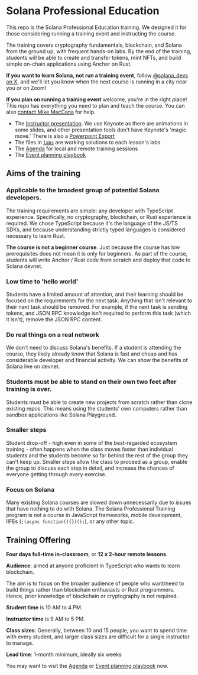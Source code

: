 # Solana Professional Education

This repo is the Solana Professional Education training. We designed it for those considering running a training event and instructing the course.

The training covers cryptography fundamentals, blockchain, and Solana from the ground up, with frequent hands-on labs. By the end of the training, students will be able to create and transfer tokens, mint NFTs, and build simple on-chain applications using Anchor on Rust.

**If you want to learn Solana, not run a training event**, follow [@solana_devs on X](https://x.com/solana_devs), and we'll let you know when the next course is running in a city near you or on Zoom!

**If you plan on running a training event** welcome, you're in the right place! This repo has everything you need to plan and teach the course. You can also [contact Mike MacCana](mailto:mike.maccana@solana.org) for help.

- The [Instructor presentation](./Solana%20Professional%20Education.key). We use Keynote as there are animations in some slides, and other presentation tools don't have Keynote's 'magic move.' There is also a [Powerpoint Export](./Solana%20Professional%20Education%20Powerpoint%20Export.pptx)
- The files in [`labs`](./labs) are working solutions to each lesson's labs.
- The [Agenda](./AGENDA.md) for local and remote training sessions
- The [Event planning playbook](./EVENT-PLANNING.md)

## Aims of the training

### Applicable to the broadest group of potential Solana developers.

The training requirements are simple: any developer with TypeScript experience. Specifically, no cryptography, blockchain, or Rust experience is required. We chose TypeScript because it's the language of the JS/TS SDKs, and because understanding strictly typed languages is considered necessary to learn Rust.

**The course is not a beginner course**. Just because the course has low prerequisites does not mean it is only for beginners. As part of the course, students will write Anchor / Rust code from scratch and deploy that code to Solana devnet.

### Low time to 'hello world'

Students have a limited amount of attention, and their learning should be focused on the requirements for the next task. Anything that isn't relevant to their next task should be removed. For example, if the next task is sending tokens, and JSON RPC knowledge isn't required to perform this task (which it isn't), remove the JSON RPC content.

### Do real things on a real network

We don't need to discuss Solana's benefits. If a student is attending the course, they likely already know that Solana is fast and cheap and has considerable developer and financial activity. We can show the benefits of Solana live on devnet.

### Students must be able to stand on their own two feet after training is over.

Students must be able to create new projects from scratch rather than clone existing repos. This means using the students' own computers rather than sandbox applications like Solana Playground.

### Smaller steps

Student drop-off - high even in some of the best-regarded ecosystem training - often happens when the class moves faster than individual students and the students become so far behind the rest of the group they can't keep up. Smaller steps allow the class to proceed as a group, enable the group to discuss each step in detail, and increase the chances of everyone getting through every exercise.

### Focus on Solana

Many existing Solana courses are slowed down unnecessarily due to issues that have nothing to do with Solana. The Solana Professional Training program is not a course in JavaScript frameworks, mobile development, IIFEs (`;(async function(){})();`), or any other topic.

## Training Offering

**Four days **full-time** in-classroom**, or **12 x 2-hour remote lessons**.

**Audience**: aimed at anyone proficient in TypeScript who wants to learn blockchain.

The aim is to focus on the broader audience of people who want/need to build things rather than blockchain enthusiasts or Rust programmers. Hence, prior knowledge of blockchain or cryptography is not required.

**Student time** is 10 AM to 4 PM.

**Instructor time** is 9 AM to 5 PM.

**Class sizes**: Generally, between 10 and 15 people, you want to spend time with every student, and larger class sizes are difficult for a single instructor to manage.

**Lead time**: 1-month minimum, ideally six weeks

You may want to visit the [Agenda](./AGENDA.md) or [Event planning playbook](./EVENT-PLANNING.md) now.

